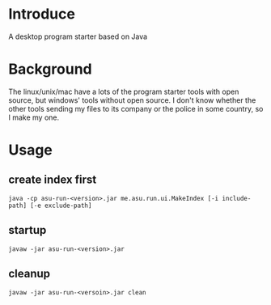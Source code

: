# Introduce

A desktop program starter based on Java

# Background
The linux/unix/mac have a lots of the program starter tools with open source, 
but windows' tools without open source.
I don't know whether the other tools sending my files to its company or the police in some country,
so I make my one.

# Usage
## create index first
`java -cp asu-run-<version>.jar me.asu.run.ui.MakeIndex [-i include-path] [-e exclude-path]`

## startup
`javaw -jar asu-run-<version>.jar`

## cleanup
`javaw -jar asu-run-<versoin>.jar clean`
